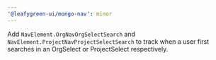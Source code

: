 ```yaml
---
'@leafygreen-ui/mongo-nav': minor
---
```


Add `NavElement.OrgNavOrgSelectSearch` and `NavElement.ProjectNavProjectSelectSearch` to track when a user first searches in an OrgSelect or ProjectSelect respectively.
